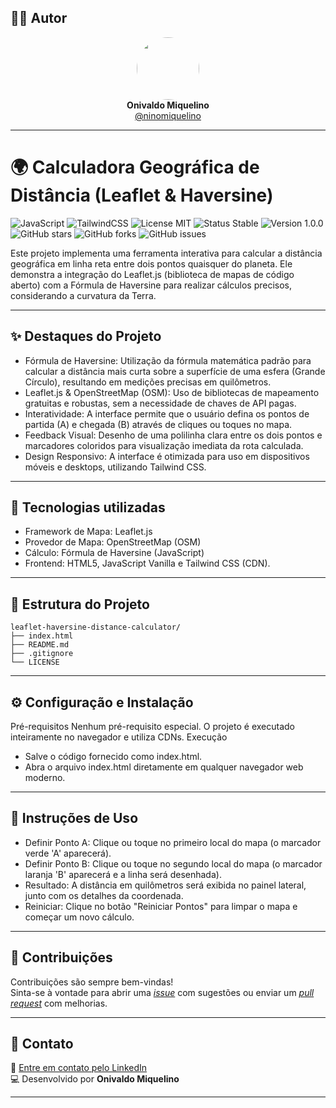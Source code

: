 ## 👨‍💻 Autor

<div align="center">
  <img src="https://avatars.githubusercontent.com/ninomiquelino" width="100" height="100" style="border-radius: 50%">
  <br>
  <strong>Onivaldo Miquelino</strong>
  <br>
  <a href="https://github.com/ninomiquelino">@ninomiquelino</a>
</div>

---

# 🌍 Calculadora Geográfica de Distância (Leaflet & Haversine)

![JavaScript](https://img.shields.io/badge/Frontend-JavaScript-F7DF1E?logo=javascript&logoColor=black)
![TailwindCSS](https://img.shields.io/badge/TailwindCSS-38B2AC?logo=tailwindcss&logoColor=white)
![License MIT](https://img.shields.io/badge/License-MIT-green)
![Status Stable](https://img.shields.io/badge/Status-Stable-success)
![Version 1.0.0](https://img.shields.io/badge/Version-1.0.0-blue)
![GitHub stars](https://img.shields.io/github/stars/NinoMiquelino/leaflet-haversine-distance-calculator?style=social)
![GitHub forks](https://img.shields.io/github/forks/NinoMiquelino/leaflet-haversine-distance-calculator?style=social)
![GitHub issues](https://img.shields.io/github/issues/NinoMiquelino/leaflet-haversine-distance-calculator)

Este projeto implementa uma ferramenta interativa para calcular a distância geográfica em linha reta entre dois pontos quaisquer do planeta. Ele demonstra a integração do Leaflet.js (biblioteca de mapas de código aberto) com a Fórmula de Haversine para realizar cálculos precisos, considerando a curvatura da Terra.

---

## ✨ Destaques do Projeto

 * Fórmula de Haversine: Utilização da fórmula matemática padrão para calcular a distância mais curta sobre a superfície de uma esfera (Grande Círculo), resultando em medições precisas em quilômetros.
 * Leaflet.js & OpenStreetMap (OSM): Uso de bibliotecas de mapeamento gratuitas e robustas, sem a necessidade de chaves de API pagas.
 * Interatividade: A interface permite que o usuário defina os pontos de partida (A) e chegada (B) através de cliques ou toques no mapa.
 * Feedback Visual: Desenho de uma polilinha clara entre os dois pontos e marcadores coloridos para visualização imediata da rota calculada.
 * Design Responsivo: A interface é otimizada para uso em dispositivos móveis e desktops, utilizando Tailwind CSS.

---

## 🧠 Tecnologias utilizadas

 * Framework de Mapa: Leaflet.js
 * Provedor de Mapa: OpenStreetMap (OSM)
 * Cálculo: Fórmula de Haversine (JavaScript)
 * Frontend: HTML5, JavaScript Vanilla e Tailwind CSS (CDN).

---

## 🧩 Estrutura do Projeto

```
leaflet-haversine-distance-calculator/
├── index.html
├── README.md
├── .gitignore
└── LICENSE
```
---

## ⚙️ Configuração e Instalação

Pré-requisitos
Nenhum pré-requisito especial. O projeto é executado inteiramente no navegador e utiliza CDNs.
Execução
 * Salve o código fornecido como index.html.
 * Abra o arquivo index.html diretamente em qualquer navegador web moderno.

---

## 📝 Instruções de Uso

 * Definir Ponto A: Clique ou toque no primeiro local do mapa (o marcador verde 'A' aparecerá).
 * Definir Ponto B: Clique ou toque no segundo local do mapa (o marcador laranja 'B' aparecerá e a linha será desenhada).
 * Resultado: A distância em quilômetros será exibida no painel lateral, junto com os detalhes da coordenada.
 * Reiniciar: Clique no botão "Reiniciar Pontos" para limpar o mapa e começar um novo cálculo.

---

## 🤝 Contribuições

Contribuições são sempre bem-vindas!  
Sinta-se à vontade para abrir uma [*issue*](https://github.com/NinoMiquelino/leaflet-haversine-distance-calculator/issues) com sugestões ou enviar um [*pull request*](https://github.com/NinoMiquelino/leaflet-haversine-distance-calculator/pulls) com melhorias.

---

## 💬 Contato

📧 [Entre em contato pelo LinkedIn](https://www.linkedin.com/in/onivaldomiquelino/)  
💻 Desenvolvido por **Onivaldo Miquelino**

---
